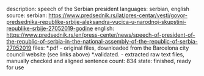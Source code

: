 description: speech of the Serbian president
languages: serbian, english
source:
    serbian: https://www.predsednik.rs/lat/pres-centar/vesti/govor-predsednika-republike-srbije-aleksandra-vucica-u-narodnoj-skupstini-republike-srbije-27052019-godine
    english: https://www.predsednik.rs/en/press-center/news/speech-of-president-of-the-republic-of-serbia-in-the-national-assembly-of-the-republic-of-serbia-27052019
files:
    *.pdf - original files, downloaded from the Barcelona city council website (see links above)
    *.validated. - extracted raw text files, manually checked and aligned
sentence count: 834
state: finished, ready for use
